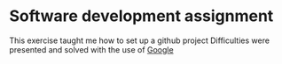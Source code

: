 # Software development assignment
This exercise taught me how to set up a github project
Difficulties were presented and solved with the use of [Google](www.google.com) 
